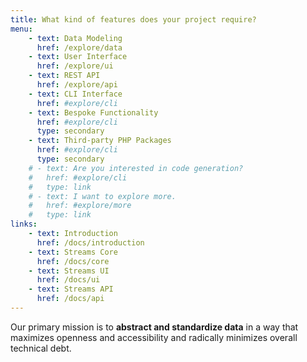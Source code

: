 ```yaml
---
title: What kind of features does your project require?
menu:
    - text: Data Modeling
      href: /explore/data
    - text: User Interface
      href: /explore/ui
    - text: REST API
      href: /explore/api
    - text: CLI Interface
      href: #explore/cli
    - text: Bespoke Functionality
      href: #explore/cli
      type: secondary
    - text: Third-party PHP Packages
      href: #explore/cli
      type: secondary
    # - text: Are you interested in code generation?
    #   href: #explore/cli
    #   type: link
    # - text: I want to explore more.
    #   href: #explore/more
    #   type: link
links:
    - text: Introduction
      href: /docs/introduction
    - text: Streams Core
      href: /docs/core
    - text: Streams UI
      href: /docs/ui
    - text: Streams API
      href: /docs/api
---
```

Our primary mission is to **abstract and standardize data** in a way that maximizes openness and accessibility and radically minimizes overall technical debt.
